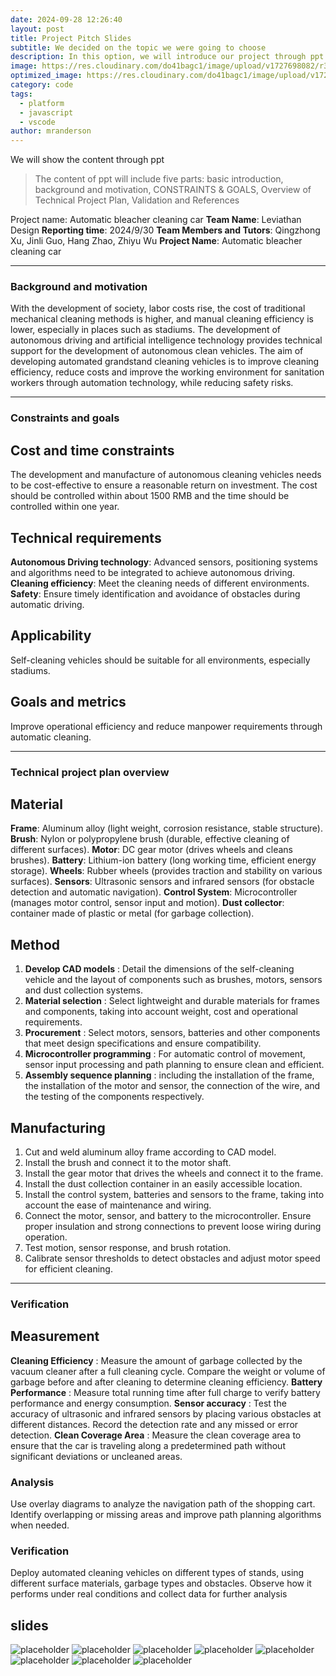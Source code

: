 ```yaml
---
date: 2024-09-28 12:26:40
layout: post
title: Project Pitch Slides
subtitle: We decided on the topic we were going to choose
description: In this option, we will introduce our project through ppt content
image: https://res.cloudinary.com/do41bagc1/image/upload/v1727698082/r3yqabgy259juglpy9fn.jpg
optimized_image: https://res.cloudinary.com/do41bagc1/image/upload/v1727698082/r3yqabgy259juglpy9fn.jpg
category: code
tags:
  - platform
  - javascript
  - vscode
author: mranderson
---
```


We will show the content through ppt

> The content of ppt will include five parts: basic introduction, background and motivation, CONSTRAINTS & GOALS, Overview of Technical Project Plan, Validation and References


Project name: Automatic bleacher cleaning car
**Team Name**: Leviathan Design
**Reporting time**: 2024/9/30
**Team Members and Tutors**: Qingzhong Xu, Jinli Guo, Hang Zhao, Zhiyu Wu
**Project Name**: Automatic bleacher cleaning car

---

### Background and motivation
With the development of society, labor costs rise, the cost of traditional mechanical cleaning methods is higher, and manual cleaning efficiency is lower, especially in places such as stadiums. The development of autonomous driving and artificial intelligence technology provides technical support for the development of autonomous clean vehicles. The aim of developing automated grandstand cleaning vehicles is to improve cleaning efficiency, reduce costs and improve the working environment for sanitation workers through automation technology, while reducing safety risks.

---

### Constraints and goals
## Cost and time constraints
The development and manufacture of autonomous cleaning vehicles needs to be cost-effective to ensure a reasonable return on investment.
The cost should be controlled within about 1500 RMB and the time should be controlled within one year.

## Technical requirements
**Autonomous Driving technology**: Advanced sensors, positioning systems and algorithms need to be integrated to achieve autonomous driving.
**Cleaning efficiency**: Meet the cleaning needs of different environments.
**Safety**: Ensure timely identification and avoidance of obstacles during automatic driving.

## Applicability
Self-cleaning vehicles should be suitable for all environments, especially stadiums.

## Goals and metrics
Improve operational efficiency and reduce manpower requirements through automatic cleaning.

---

### Technical project plan overview
## Material
**Frame**: Aluminum alloy (light weight, corrosion resistance, stable structure).
**Brush**: Nylon or polypropylene brush (durable, effective cleaning of different surfaces).
**Motor**: DC gear motor (drives wheels and cleans brushes).
**Battery**: Lithium-ion battery (long working time, efficient energy storage).
**Wheels**: Rubber wheels (provides traction and stability on various surfaces).
**Sensors**: Ultrasonic sensors and infrared sensors (for obstacle detection and automatic navigation).
**Control System**: Microcontroller (manages motor control, sensor input and motion).
**Dust collector**: container made of plastic or metal (for garbage collection).

## Method
1. **Develop CAD models** : Detail the dimensions of the self-cleaning vehicle and the layout of components such as brushes, motors, sensors and dust collection systems.
2. **Material selection** : Select lightweight and durable materials for frames and components, taking into account weight, cost and operational requirements.
3. **Procurement** : Select motors, sensors, batteries and other components that meet design specifications and ensure compatibility.
4. **Microcontroller programming** : For automatic control of movement, sensor input processing and path planning to ensure clean and efficient.
5. **Assembly sequence planning** : including the installation of the frame, the installation of the motor and sensor, the connection of the wire, and the testing of the components respectively.

## Manufacturing
1. Cut and weld aluminum alloy frame according to CAD model.
2. Install the brush and connect it to the motor shaft.
3. Install the gear motor that drives the wheels and connect it to the frame.
4. Install the dust collection container in an easily accessible location.
5. Install the control system, batteries and sensors to the frame, taking into account the ease of maintenance and wiring.
6. Connect the motor, sensor, and battery to the microcontroller. Ensure proper insulation and strong connections to prevent loose wiring during operation.
7. Test motion, sensor response, and brush rotation.
8. Calibrate sensor thresholds to detect obstacles and adjust motor speed for efficient cleaning.

---

### Verification
## Measurement
**Cleaning Efficiency** : Measure the amount of garbage collected by the vacuum cleaner after a full cleaning cycle. Compare the weight or volume of garbage before and after cleaning to determine cleaning efficiency.
**Battery Performance** : Measure total running time after full charge to verify battery performance and energy consumption.
**Sensor accuracy** : Test the accuracy of ultrasonic and infrared sensors by placing various obstacles at different distances. Record the detection rate and any missed or error detection.
**Clean Coverage Area** : Measure the clean coverage area to ensure that the car is traveling along a predetermined path without significant deviations or uncleaned areas.

### Analysis
Use overlay diagrams to analyze the navigation path of the shopping cart. Identify overlapping or missing areas and improve path planning algorithms when needed.

### Verification
Deploy automated cleaning vehicles on different types of stands, using different surface materials, garbage types and obstacles. Observe how it performs under real conditions and collect data for further analysis

## slides



![placeholder](https://res.cloudinary.com/do41bagc1/image/upload/v1727699221/qclxfsa1kpgknlwwlpli.jpg)
![placeholder](https://res.cloudinary.com/do41bagc1/image/upload/v1727699263/jddrebep9vunaaa0iioz.jpg)
![placeholder](https://res.cloudinary.com/do41bagc1/image/upload/v1727699298/v7opcgodkfgeucgxut5i.jpg)
![placeholder](https://res.cloudinary.com/do41bagc1/image/upload/v1727699367/hcrev4ajc1k2ucr8xlal.jpg)
![placeholder](https://res.cloudinary.com/do41bagc1/image/upload/v1727699415/vjvzjz2j73moqrsym913.jpg)
![placeholder](https://res.cloudinary.com/do41bagc1/image/upload/v1727699512/bjovzbjru0e8e8nrnk5g.jpg)
![placeholder](https://res.cloudinary.com/do41bagc1/image/upload/v1727699535/rckwsbmpshozwzhesiix.jpg)
![placeholder](https://res.cloudinary.com/do41bagc1/image/upload/v1727699555/lpsockjihr9pxtorsbyp.jpg)








